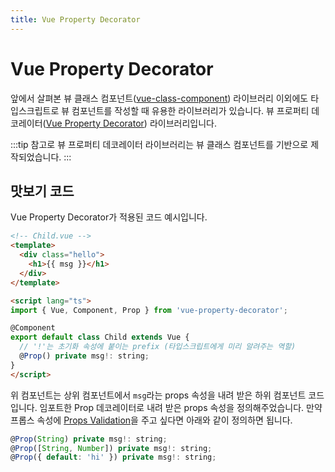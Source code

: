 ```yaml
---
title: Vue Property Decorator
---
```


# Vue Property Decorator

앞에서 살펴본 뷰 클래스 컴포넌트([vue-class-component](https://github.com/vuejs/vue-class-component)) 라이브러리 이외에도 타입스크립트로 뷰 컴포넌트를 작성할 때 유용한 라이브러리가 있습니다. 뷰 프로퍼티 데코레이터([Vue Property Decorator](https://github.com/kaorun343/vue-property-decorator)) 라이브러리입니다.

:::tip
참고로 뷰 프로퍼티 데코레이터 라이브러리는 뷰 클래스 컴포넌트를 기반으로 제작되었습니다.
:::

## 맛보기 코드

Vue Property Decorator가 적용된 코드 예시입니다.

```html {9,14}
<!-- Child.vue -->
<template>
  <div class="hello">
    <h1>{{ msg }}</h1>
  </div>
</template>

<script lang="ts">
import { Vue, Component, Prop } from 'vue-property-decorator';

@Component
export default class Child extends Vue {
  // '!'는 초기화 속성에 붙이는 prefix (타입스크립트에게 미리 알려주는 역할)
  @Prop() private msg!: string;
}
</script>
```

위 컴포넌트는 상위 컴포넌트에서 `msg`라는 props 속성을 내려 받은 하위 컴포넌트 코드입니다. 임포트한 Prop 데코레이터로 내려 받은 props 속성을 정의해주었습니다. 만약 프롭스 속성에 [Props Validation](https://vuejs.org/v2/guide/components-props.html#Prop-Validation)을 주고 싶다면 아래와 같이 정의하면 됩니다.

```js
@Prop(String) private msg!: string;
@Prop([String, Number]) private msg!: string;
@Prop({ default: 'hi' }) private msg!: string;
```